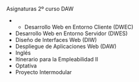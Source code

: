 Asignaturas 2º curso DAW
- - Desarrollo Web en Entorno Cliente (DWEC)
- Desarrollo Web en Entorno Servidor (DWES)
- Diseño de Interfaces Web (DIW)
- Despliegue de Aplicaciones Web (DAW)
- Inglés
- Itinerario para la Empleabilidad II
- Optativa
- Proyecto Intermodular
